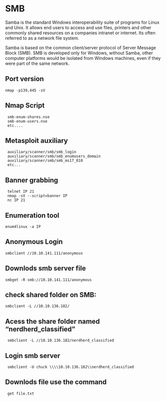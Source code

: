 # SMB 

Samba is the standard Windows interoperability suite of programs for Linux and Unix. It allows end users to access and use files, printers and other commonly shared resources on a companies intranet or internet. Its often referred to as a network file system.

Samba is based on the common client/server protocol of Server Message Block (SMB). SMB is developed only for Windows, without Samba, other computer platforms would be isolated from Windows machines, even if they were part of the same network.


## Port version

    nmap -p139,445 -sV 
    
## Nmap Script

     smb-enum-shares.nse
     smb-enum-users.nse
     etc....

## Metasploit auxiliary

     auxiliary/scanner/smb/smb_login 
     auxiliary/scanner/smb/smb_enumusers_domain
     auxiliary/scanner/smb/smb_ms17_010
     etc...

## Banner grabbing

     telnet IP 21
     nmap -sV --script=banner IP
     nc IP 21

## Enumeration tool  

    enum4linux -a IP

## Anonymous Login

    smbclient //10.10.141.111/anonymous

## Downlods smb server file 

    smbget -R smb://10.10.141.111/anonymous

## check shared folder on SMB:

    smbclient -L //10.10.136.182/

## Acess the share folder named “nerdherd_classified” 

     smbclient -L //10.10.136.182/nerdherd_classified

## Login smb server 

     smbclient -U chuck \\\\10.10.136.182\\nerdherd_classified


## Downlods file use the command 

     get file.txt
